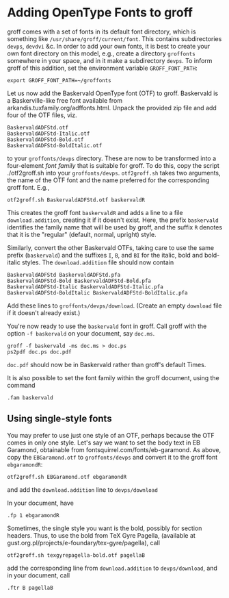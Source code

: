 # Adding OpenType Fonts to groff #

groff comes with a set of fonts in its
default font directory, which is something like
`/usr/share/groff/current/font`.  This contains
subdirectories `devps`, `devdvi` &c.  In order to add your own fonts,
it is best to create your own font directory on this model, e.g.,
create a directory `groffonts` somewhere in your space, and in it
make a
subdirectory `devps`.  To inform groff of this addition, set the
environment variable `GROFF_FONT_PATH`:

```
export GROFF_FONT_PATH=~/groffonts
```

Let us now add the Baskervald OpenType font (OTF) to groff.
Baskervald is a Baskerville-like free font available from
arkandis.tuxfamily.org/adffonts.html.  Unpack the provided zip
file and add four of the OTF files, viz.

```
BaskervaldADFStd.otf
BaskervaldADFStd-Italic.otf
BaskervaldADFStd-Bold.otf
BaskervaldADFStd-BoldItalic.otf
```

to your `groffonts/devps` directory.  These are now to be
transformed into a four-element *font family* that is suitable for groff.
To do this, copy the script ./otf2groff.sh
into your `groffonts/devps`.
`otf2groff.sh` takes two arguments, the
name of the OTF font and the name preferred for the corresponding
groff font.  E.g.,

```
otf2groff.sh BaskervaldADFStd.otf baskervaldR
```

This creates the groff font `baskervaldR` and adds a line to a file
`download.addition`, creating it if it doesn't exist.  Here, the
prefix `baskervald`
identifies the family name that will be used by groff, and the
suffix `R` denotes that it is the "regular" (default, normal,
upright) style.

Similarly, convert the other Baskervald OTFs, taking care to use
the same prefix (`baskervald`) and the suffixes `I`, `B`, and
`BI` for
the italic, bold and bold-italic styles.  The `download.addition`
file should now contain

```
BaskervaldADFStd BaskervaldADFStd.pfa
BaskervaldADFStd-Bold BaskervaldADFStd-Bold.pfa
BaskervaldADFStd-Italic BaskervaldADFStd-Italic.pfa
BaskervaldADFStd-BoldItalic BaskervaldADFStd-BoldItalic.pfa
```

Add these lines to `groffonts/devps/download`.  (Create an empty
`download` file if it doesn't already exist.)

You're now ready to use the `baskervald` font in groff.  Call groff
with the option `-f baskervald` on your document, say `doc.ms`.

```
groff -f baskervald -ms doc.ms > doc.ps
ps2pdf doc.ps doc.pdf
```

`doc.pdf` should now be in Baskervald rather than groff's default
Times.

It is also possible to set the font family within the groff
document, using the command

```
.fam baskervald
```

## Using single-style fonts

You may prefer to use just one style of an OTF, perhaps because
the OTF comes in only one style.  Let's say we want to set the
body text in EB Garamond, obtainable from
fontsquirrel.com/fonts/eb-garamond.  As above, copy the
`EBGaramond.otf` to `groffonts/devps` and convert it to the groff
font `ebgaramondR`:

```
otf2groff.sh EBGaramond.otf ebgaramondR
```

and add the `download.addition` line to `devps/download`

In your document, have

```
.fp 1 ebgaramondR
```

Sometimes, the single style you want is the bold, possibly for
section headers.  Thus, to use the bold from TeX Gyre Pagella,
(available at
gust.org.pl/projects/e-foundary/tex-gyre/pagella),
call

```
otf2groff.sh texgyrepagella-bold.otf pagellaB
```

add the corresponding line from `download.addition` to
`devps/download`, and in your
document, call

```
.ftr B pagellaB
```
